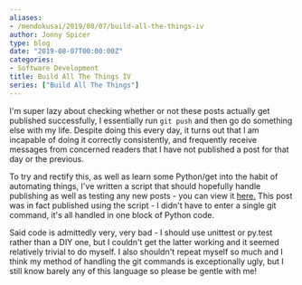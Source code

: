 ```yaml
---
aliases:
- /mendokusai/2019/08/07/build-all-the-things-iv
author: Jonny Spicer
type: blog
date: "2019-08-07T00:00:00Z"
categories:
- Software Development
title: Build All The Things IV
series: ["Build All The Things"]
---
```

I'm super lazy about checking whether or not these posts actually get published successfully, I essentially run `git push` and then go do something else with my life. Despite doing this every day, it turns out that I am incapable of doing it correctly consistently, and frequently receive messages from concerned readers that I have not published a post for that day or the previous.

To try and rectify this, as well as learn some Python/get into the habit of automating things, I've written a script that should hopefully handle publishing as well as testing any new posts -
you can view it [here.](https://github.com/jonnyspicer/jonnyspicer.github.io/blob/master/publish.py) This post was in fact published using the script - I didn't have to enter a single git command, it's all handled in one block of Python code.

Said code is admittedly very, very bad - I should use unittest or py.test rather than a DIY one, but I couldn't get the latter working and it seemed relatively trivial to do myself. I also shouldn't repeat myself so much and I think my method of handling the git commands is exceptionally ugly, but I still know barely any of this language so please be gentle with me!
